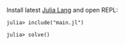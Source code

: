 Install latest [Julia Lang](https://julialang.org/downloads/) and open REPL:

```
julia> include("main.jl")

julia> solve()
```
